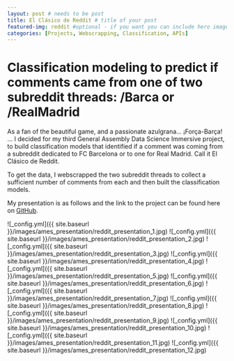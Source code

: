 ```yaml
---
layout: post # needs to be post
title: El Clásico de Reddit # title of your post
featured-img: reddit #optional - if you want you can include hero image
categories: [Projects, Webscrapping, Classification, APIs]
---
```


# Classification modeling to predict if comments came from one of two subreddit threads: /Barca or /RealMadrid

As a fan of the beautiful game, and a passionate azulgrana... ¡Força-Barça! ... I decided for my third General Assembly Data Science Immersive project, to build classification models that identified if a comment was coming from a subreddit dedicated to FC Barcelona or to one for Real Madrid. Call it El Clásico de Reddit. 

To get the data, I webscrapped the two subreddit threads to collect a sufficient number of comments from each and then built the classification models. 

My presentation is as follows and the link to the project can be found here on [GitHub](https://github.com/cdubbs512/reddit_subreddit_classification).


![_config.yml]({{ site.baseurl }}/images/ames_presentation/reddit_presentation_1.jpg)
![_config.yml]({{ site.baseurl }}/images/ames_presentation/reddit_presentation_2.jpg)
![_config.yml]({{ site.baseurl }}/images/ames_presentation/reddit_presentation_3.jpg)
![_config.yml]({{ site.baseurl }}/images/ames_presentation/reddit_presentation_4.jpg)
![_config.yml]({{ site.baseurl }}/images/ames_presentation/reddit_presentation_5.jpg)
![_config.yml]({{ site.baseurl }}/images/ames_presentation/reddit_presentation_6.jpg)
![_config.yml]({{ site.baseurl }}/images/ames_presentation/reddit_presentation_7.jpg)
![_config.yml]({{ site.baseurl }}/images/ames_presentation/reddit_presentation_8.jpg)
![_config.yml]({{ site.baseurl }}/images/ames_presentation/reddit_presentation_9.jpg)
![_config.yml]({{ site.baseurl }}/images/ames_presentation/reddit_presentation_10.jpg)
![_config.yml]({{ site.baseurl }}/images/ames_presentation/reddit_presentation_11.jpg)
![_config.yml]({{ site.baseurl }}/images/ames_presentation/reddit_presentation_12.jpg)
